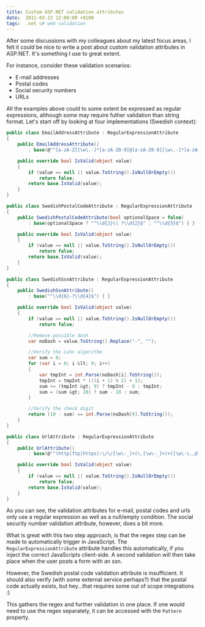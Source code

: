 ```yaml
---
title: Custom ASP.NET validation attributes
date:  2011-03-23 12:00:00 +0100
tags:  .net c# web validation
---
```


After some discussions with my colleagues about my latest focus areas, I felt it
could be nice to write a post about custom validation attributes in ASP.NET. It's
something I use to great extent.

For instance, consider these validation scenarios:

- E-mail addresses
- Postal codes
- Social security numbers
- URLs

All the examples above could to some extent be expressed as regular expressions,
although some may require futher validation than string format. Let's start off
by looking at four implementations (Swedish context):

```csharp
public class EmailAddressAttribute : RegularExpressionAttribute
{
	public EmailAddressAttribute()
		: base(@"^[a-zA-Z][\w\.-]*[a-zA-Z0-9]@[a-zA-Z0-9][\w\.-]*[a-zA-Z0-9]\.[a-zA-Z][a-zA-Z\.]*[a-zA-Z]$") { }	

	public override bool IsValid(object value)
	{
		if (value == null || value.ToString().IsNullOrEmpty())
			return false;
		return base.IsValid(value);
	}
}	

public class SwedishPostalCodeAttribute : RegularExpressionAttribute
{
	public SwedishPostalCodeAttribute(bool optionalSpace = false)
		: base(optionalSpace ? "^\\d{3}\\ ?\\d{2}$" : "^\\d{5}$") { }	

	public override bool IsValid(object value)
	{
		if (value == null || value.ToString().IsNullOrEmpty())
			return false;
		return base.IsValid(value);
	}
}	

public class SwedishSsnAttribute : RegularExpressionAttribute
{
	public SwedishSsnAttribute()
		: base("^\\d{6}-?\\d{4}$") { }	

	public override bool IsValid(object value)
	{
		if (value == null || value.ToString().IsNullOrEmpty())
			return false;	

		//Remove possible dash
		var noDash = value.ToString().Replace("-", "");	

		//Verify the Luhn algorithm
		var sum = 0;
		for (var i = 0; i &lt; 9; i++)
		{
			var tmpInt = int.Parse(noDash[i].ToString());
			tmpInt = tmpInt * (((i + 1) % 2) + 1);
			sum += (tmpInt &gt; 9) ? tmpInt - 9 : tmpInt;
			sum = (sum &gt; 10) ? sum - 10 : sum;
		}	

		//Verify the check digit
		return (10 - sum) == int.Parse(noDash[9].ToString());
	}
}	

public class UrlAttribute : RegularExpressionAttribute
{
	public UrlAttribute()
		: base(@"^(http|ftp|https):\/\/[\w\-_]+(\.[\w\-_]+)+([\w\-\.,@?^=%&amp;amp;:/~\+#]*[\w\-\@?^=%&amp;amp;/~\+#])?") { }	

	public override bool IsValid(object value)
	{
		if (value == null || value.ToString().IsNullOrEmpty())
			return false;
		return base.IsValid(value);
	}
}
```

As you can see, the validation attributes for e-mail, postal codes and urls only
use a regular expression as well as a null/empty condition. The social security
number validation attribute, however, does a bit more.

What is great with this two step approach, is that the regex step can be made to
automatically trigger in JavaScript. The `RegularExpressionAttribute` attribute
handles this automatically, if you inject the correct JavaScripts client-side. A
second validation will then take place when the user posts a form with an ssn.

However, the Swedish postal code validation attribute is insufficient. It should
also verify (with some external service perhaps?) that the postal code actually
exists, but hey...that requires some out of scope integrations :)

This gathers the regex and further validation in one place. If one would need to
use the regex separately, it can be accessed with the `Pattern` property. 


